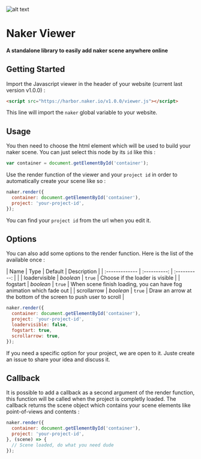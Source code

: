 ![alt text](https://asset.naker.io/image/main/logo.png)

# Naker Viewer
#### A standalone library to easily add naker scene anywhere online

## Getting Started

Import the Javascript viewer in the header of your website (current last version v1.0.0) :

```html
<script src="https://harbor.naker.io/v1.0.0/viewer.js"></script>
```

This line will import the `naker` global variable to your website.

## Usage

You then need to choose the html element which will be used to build your naker scene. You can just select this node by its `id` like this :
```javascript
var container = document.getElementById('container');
```

Use the render function of the viewer and your `project id` in order to automatically create your scene like so :

```javascript
naker.render({
  container: document.getElementById('container'),
  project: 'your-project-id',
});
```
You can find your `project id` from the url when you edit it.

## Options

You can also add some options to the render function. Here is the list of the available once :

| Name           | Type         | Default      | Description                                                          |
| :------------- | :----------: | :----------: |                                                                      |
| loadervisible  | _boolean_    | `true`       | Choose if the loader is visible                                      |
| fogstart       | _boolean_    | `true`       | When scene finish loading, you can have fog animation which fade out |
| scrollarrow    | _boolean_    | `true`       | Draw an arrow at the bottom of the screen to push user to scroll     |

```javascript
naker.render({
  container: document.getElementById('container'),
  project: 'your-project-id',
  loadervisible: false,
  fogstart: true,
  scrollarrow: true,
});
```

If you need a specific option for your project, we are open to it. Juste create an issue to share your idea and discuss it.

## Callback

It is possible to add a callback as a second argument of the render function, this function will be called when the project is completly loaded. The callback returns the scene object which contains your scene elements like point-of-views and contents :

```javascript
naker.render({
  container: document.getElementById('container'),
  project: 'your-project-id',
}, (scene) => {
  // Scene loaded, do what you need dude
});
```
